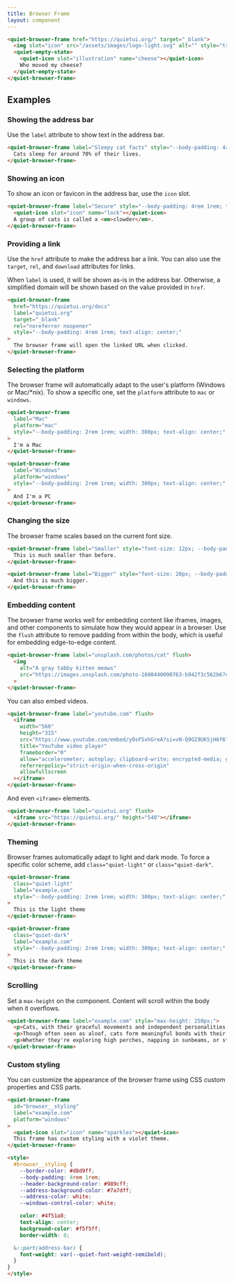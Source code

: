 ```yaml
---
title: Browser Frame
layout: component
---
```


```html {.example}
<quiet-browser-frame href="https://quietui.org/" target="_blank">
  <img slot="icon" src="/assets/images/logo-light.svg" alt="" style="translate: 0 .125em;">
  <quiet-empty-state>
    <quiet-icon slot="illustration" name="cheese"></quiet-icon>
    Who moved my cheese?
  </quiet-empty-state>
</quiet-browser-frame>
```

## Examples

### Showing the address bar

Use the `label` attribute to show text in the address bar.

```html {.example}
<quiet-browser-frame label="Sleepy cat facts" style="--body-padding: 4rem 1rem; text-align: center;">
  Cats sleep for around 70% of their lives.
</quiet-browser-frame>
```

### Showing an icon

To show an icon or favicon in the address bar, use the `icon` slot.

```html {.example}
<quiet-browser-frame label="Secure" style="--body-padding: 4rem 1rem; text-align: center;">
  <quiet-icon slot="icon" name="lock"></quiet-icon>
  A group of cats is called a <em>clowder</em>.
</quiet-browser-frame>
```

### Providing a link

Use the `href` attribute to make the address bar a link. You can also use the `target`, `rel`, and `download` attributes for links.

When `label` is used, it will be shown as-is in the address bar. Otherwise, a simplified domain will be shown based on the value provided in `href`.

```html {.example}
<quiet-browser-frame
  href="https://quietui.org/docs"
  label="quietui.org"
  target="_blank"
  rel="noreferrer noopener"
  style="--body-padding: 4rem 1rem; text-align: center;"
>
  The browser frame will open the linked URL when clicked.
</quiet-browser-frame>
```

### Selecting the platform

The browser frame will automatically adapt to the user's platform (Windows or Mac/*nix). To show a specific one, set the `platform` attribute to `mac` or `windows`.

```html {.example .flex-row}
<quiet-browser-frame 
  label="Mac" 
  platform="mac"
  style="--body-padding: 2rem 1rem; width: 300px; text-align: center;"
>
  I'm a Mac
</quiet-browser-frame>

<quiet-browser-frame 
  label="Windows" 
  platform="windows"
  style="--body-padding: 2rem 1rem; width: 300px; text-align: center;"
>
  And I'm a PC
</quiet-browser-frame>
```

### Changing the size

The browser frame scales based on the current font size.

```html {.example .flex-col}
<quiet-browser-frame label="Smaller" style="font-size: 12px; --body-padding: 4rem 1rem; text-align: center;">
  This is much smaller than before.
</quiet-browser-frame>

<quiet-browser-frame label="Bigger" style="font-size: 20px; --body-padding: 4rem 1rem; text-align: center;">
  And this is much bigger.
</quiet-browser-frame>
```

### Embedding content

The browser frame works well for embedding content like iframes, images, and other components to simulate how they would appear in a browser. Use the `flush` attribute to remove padding from within the body, which is useful for embedding edge-to-edge content.

```html {.example}
<quiet-browser-frame label="unsplash.com/photos/cat" flush>
  <img
    alt="A gray tabby kitten meows"
    src="https://images.unsplash.com/photo-1600440090763-b942f3c562b6?q=80&w=1200&auto=format&fit=crop&ixlib=rb-4.0.3&ixid=M3wxMjA3fDB8MHxwaG90by1wYWdlfHx8fGVufDB8fHx8fA%3D%3D"
  >
</quiet-browser-frame>
```

You can also embed videos.

```html {.example}
<quiet-browser-frame label="youtube.com" flush>
  <iframe 
    width="560" 
    height="315" 
    src="https://www.youtube.com/embed/y0sF5xhGreA?si=vN-Q9GI9UK5jH6f6" 
    title="YouTube video player" 
    frameborder="0" 
    allow="accelerometer; autoplay; clipboard-write; encrypted-media; gyroscope; picture-in-picture; web-share" 
    referrerpolicy="strict-origin-when-cross-origin" 
    allowfullscreen
  ></iframe>
</quiet-browser-frame>
```

And even `<iframe>` elements.

```html {.example}
<quiet-browser-frame label="quietui.org" flush>
  <iframe src="https://quietui.org/" height="540"></iframe>
</quiet-browser-frame>
```

### Theming

Browser frames automatically adapt to light and dark mode. To force a specific color scheme, add `class="quiet-light"` or `class="quiet-dark"`.

```html {.example .flex-row}
<quiet-browser-frame 
  class="quiet-light" 
  label="example.com" 
  style="--body-padding: 2rem 1rem; width: 300px; text-align: center;"
>
  This is the light theme
</quiet-browser-frame>

<quiet-browser-frame 
  class="quiet-dark" 
  label="example.com" 
  style="--body-padding: 2rem 1rem; width: 300px; text-align: center;"
>
  This is the dark theme
</quiet-browser-frame>
```

### Scrolling

Set a `max-height` on the component. Content will scroll within the body when it overflows.

```html {.example}
<quiet-browser-frame label="example.com" style="max-height: 250px;">
  <p>Cats, with their graceful movements and independent personalities, have been companions to humans for millennia. Their hunting prowess, keen senses, and remarkable agility make them both effective predators and beloved pets. With their soft fur and mesmerizing eyes, cats have an undeniable aesthetic appeal that draws people to them.</p>
  <p>Though often seen as aloof, cats form meaningful bonds with their humans, communicating through various vocalizations and body language. Their playful nature and comfort-seeking behaviors bring warmth to the households they share. From their quiet purrs to their spirited pounces, cats express themselves in ways that captivate their human companions.</p>
  <p>Whether they're exploring high perches, napping in sunbeams, or stalking imaginary prey, cats live according to their own mysterious agenda. This independence, combined with moments of affection on their terms, creates a unique relationship between cats and humans that has endured throughout history. Their curious nature and territorial instincts make them fascinating creatures to observe and interact with daily.</p>
</quiet-browser-frame>
```

### Custom styling

You can customize the appearance of the browser frame using CSS custom properties and CSS parts.

```html {.example}
<quiet-browser-frame
  id="browser__styling"
  label="example.com"
  platform="windows"
>
  <quiet-icon slot="icon" name="sparkles"></quiet-icon>
  This frame has custom styling with a violet theme.
</quiet-browser-frame>

<style>
  #browser__styling {
    --border-color: #d8d9ff;
    --body-padding: 4rem 1rem;
    --header-background-color: #989cff;
    --address-background-color: #7a7dff;
    --address-color: white;
    --windows-control-color: white;

    color: #4f51a8;
    text-align: center;
    background-color: #f5f5ff;
    border-width: 0;

  &::part(address-bar) {
    font-weight: var(--quiet-font-weight-semibold);
  }
} 
</style>
```